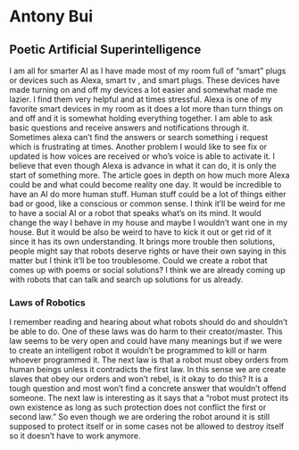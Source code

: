 # Antony Bui

## Poetic Artificial Superintelligence

I am all for smarter AI as I have made most of my room full of “smart” plugs or devices such as Alexa,  smart tv , and smart plugs. These devices have made turning on and off my devices a lot easier and somewhat made me lazier.  I find them very helpful and at times stressful. Alexa is one of my favorite smart devices in my room as it does a lot more than turn things on and off and it is somewhat holding everything together. I am able to ask basic questions and receive answers and notifications through it. Sometimes alexa can’t find the answers or search something i request which is frustrating at times. Another problem I would like to see fix or updated is how voices are received or who’s voice is able to activate it. I believe that even though Alexa is advance in what it can do, it is only the start of something more. The article goes in depth on how much more Alexa could be and what could become reality one day. 
It would be incredible to have an AI do more human stuff. Human stuff could be a lot of things either bad or good, like a conscious or common sense. I think it’ll be weird for me to have a social AI or a robot that speaks what’s on its mind. It would change the way I behave in my house and maybe I wouldn’t want one in my house. But it would be also be weird to have to kick it out or get rid of it since it has its own understanding. It brings more trouble then solutions, people might say that robots deserve rights or have their own saying in this matter but I think it’ll be too troublesome. Could we create a robot that comes up with poems or social solutions? I think we are already coming up with robots that can talk and search up solutions for us already. 


### Laws of Robotics 

I remember reading and hearing about what robots should do and shouldn’t be able to do. One of these laws was do harm to their creator/master. This law seems to be very open and could have many meanings but if we were to create an intelligent robot it wouldn’t be programmed to kill or harm whoever programmed it. The next law is that a robot must obey orders from human beings unless it contradicts the first law. In this sense we are create slaves that obey our orders and won’t rebel, is it okay to do this? It is a tough question and most won’t find a concrete answer that wouldn’t offend someone. The next law is interesting as it says that a “robot must protect its own existence as long as such protection does not conflict the first or second law.” So  even though we are ordering the robot around it is still supposed to protect itself or in some cases not be allowed to destroy itself so it doesn’t have to work anymore. 

